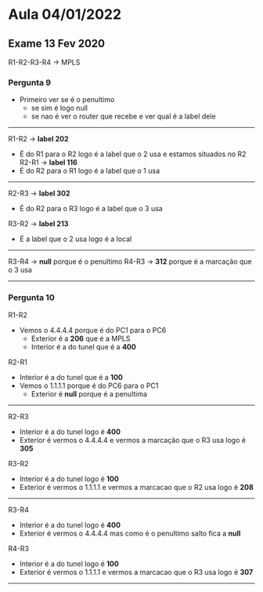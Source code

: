 # Aula 04/01/2022

## Exame 13 Fev 2020

R1-R2-R3-R4 -> MPLS

### Pergunta 9

- Primeiro ver se é o penultimo
  - se sim é logo null
  - se nao é ver o router que recebe e ver qual é a label dele

------------------------------------------------------------------------------

R1-R2 -> **label 202**
- É do R1 para o R2 logo é  a label que o 2 usa e estamos situados no R2
R2-R1 -> **label 116**
- É do R2 para o R1 logo é a label que o 1 usa

------------------------------------------------------------------------------

R2-R3 -> **label 302**
- É do R2 para o R3 logo é a label que o 3 usa

R3-R2 -> **label 213**
- É a label que o 2 usa logo é a local

------------------------------------------------------------------------------

R3-R4 -> **null** porque é o penultimo 
R4-R3 -> **312** porque é a marcação que o 3 usa

------------------------------------------------------------------------------

### Pergunta 10

R1-R2
- Vemos o 4.4.4.4 porque é do PC1 para o PC6
  - Exterior é a **206** que é a MPLS
  - Interior é a do tunel que é a **400**

R2-R1
- Interior é a do tunel que é a **100**
- Vemos o 1.1.1.1 porque é do PC6 para o PC1
  - Exterior é **null** porque é a penultima

------------------------------------------------------------------------------

R2-R3
- Interior é a do tunel logo é **400**
- Exterior é vermos o 4.4.4.4 e vermos a marcação que o R3 usa logo é **305**

R3-R2
- Interior é a do tunel logo é **100**
- Exterior é vermos o 1.1.1.1 e vermos a marcacao que o R2 usa logo é **208**

------------------------------------------------------------------------------

R3-R4
- Interior é a do tunel logo é **400**
- Exterior é vermos o 4.4.4.4 mas como é o penultimo salto fica a **null**

R4-R3
- Interior é a do tunel logo é **100**
- Exterior é vermos o 1.1.1.1 e vermos a marcacao que o R3 usa logo é **307**

------------------------------------------------------------------------------
